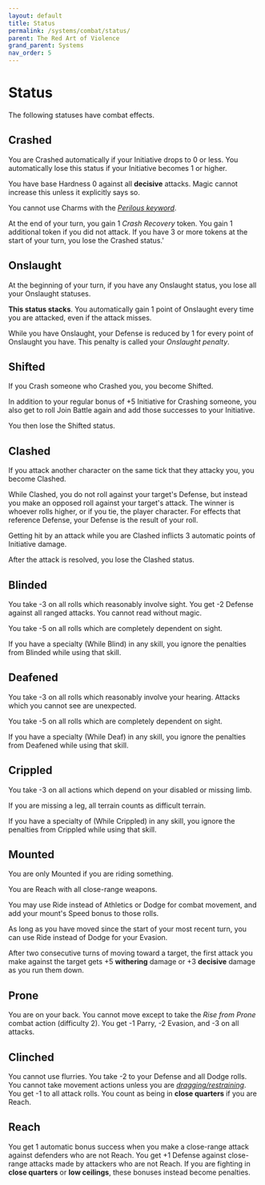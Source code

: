 ```yaml
---
layout: default
title: Status
permalink: /systems/combat/status/
parent: The Red Art of Violence
grand_parent: Systems
nav_order: 5
---
```


# Status

The following statuses have combat effects.

## Crashed

You are Crashed automatically if your Initiative drops to 0 or less. You
automatically lose this status if your Initiative becomes 1 or higher.

You have base Hardness 0 against all **decisive** attacks. Magic cannot increase
this unless it explicitly says so.

You cannot use Charms with the
[_Perilous keyword_](/venture/systems/charms/keywords#perilous).

At the end of your turn, you gain 1 _Crash Recovery_ token. You gain 1
additional token if you did not attack. If you have 3 or more tokens at the
start of your turn, you lose the Crashed status.'

## Onslaught

At the beginning of your turn, if you have any Onslaught status, you lose all
your Onslaught statuses.

**This status stacks**. You automatically gain 1 point of Onslaught every time
you are attacked, even if the attack misses.

While you have Onslaught, your Defense is reduced by 1 for every point of
Onslaught you have. This penalty is called your _Onslaught penalty_.

## Shifted

If you Crash someone who Crashed you, you become Shifted.

In addition to your regular bonus of +5 Initiative for Crashing someone, you
also get to roll Join Battle again and add those successes to your Initiative.

You then lose the Shifted status.

## Clashed

If you attack another character on the same tick that they attacky you, you
become Clashed.

While Clashed, you do not roll against your target's Defense, but instead you
make an opposed roll against your target's attack. The winner is whoever rolls
higher, or if you tie, the player character. For effects that reference Defense,
your Defense is the result of your roll.

Getting hit by an attack while you are Clashed inflicts 3 automatic points of
Initiative damage.

After the attack is resolved, you lose the Clashed status.

## Blinded

You take -3 on all rolls which reasonably involve sight. You get -2 Defense
against all ranged attacks. You cannot read without magic.

You take -5 on all rolls which are completely dependent on sight.

If you have a specialty (While Blind) in any skill, you ignore the penalties
from Blinded while using that skill.

## Deafened

You take -3 on all rolls which reasonably involve your hearing. Attacks which
you cannot see are unexpected.

You take -5 on all rolls which are completely dependent on sight.

If you have a specialty (While Deaf) in any skill, you ignore the penalties
from Deafened while using that skill.

## Crippled

You take -3 on all actions which depend on your disabled or missing limb.

If you are missing a leg, all terrain counts as difficult terrain.

If you have a specialty of (While Crippled) in any skill, you ignore the
penalties from Crippled while using that skill.

## Mounted

You are only Mounted if you are riding something.

You are Reach with all close-range weapons.

You may use Ride instead of Athletics or Dodge for combat movement, and add your
mount's Speed bonus to those rolls.

As long as you have moved since the start of your most recent turn, you can use
Ride instead of Dodge for your Evasion.

After two consecutive turns of moving toward a target, the first attack you make
against the target gets +5 **withering** damage or +3 **decisive** damage as you
run them down.

## Prone

You are on your back. You cannot move except to take the _Rise from Prone_
combat action (difficulty 2). You get -1 Parry, -2 Evasion, and -3 on all
attacks.

## Clinched

You cannot use flurries. You take -2 to your Defense and all Dodge rolls. You
cannot take movement actions unless you are
[_dragging/restraining_](/venture/systems/combat/gambits#restrain-drag). You get
-1 to all attack rolls. You count as being in **close quarters** if you are
Reach.

## Reach

You get 1 automatic bonus success when you make a close-range attack against
defenders who are not Reach. You get +1 Defense against close-range attacks
made by attackers who are not Reach. If you are fighting in **close quarters**
or **low ceilings**, these bonuses instead become penalties.
